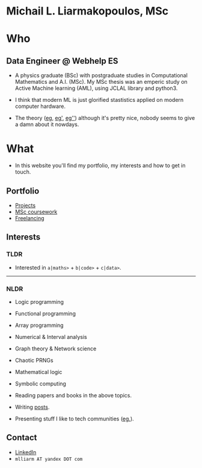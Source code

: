# Michail L. Liarmakopoulos, MSc

# Who

## Data Engineer @ Webhelp ES

- A physics graduate (BSc) with postgraduate studies in Computational Mathematics and A.I. (MSc). My MSc thesis was an emperic study on Active Machine learning (AML), using JCLAL library and python3.

- I think that modern ML is just glorified stastistics applied on modern computer hardware.

- The theory ([eg](https://en.wikipedia.org/wiki/Vapnik%E2%80%93Chervonenkis_dimension), [eg'](https://en.wikipedia.org/wiki/Probably_approximately_correct_learning), [eg''](https://en.wikipedia.org/wiki/Statistical_learning_theory)) although it's pretty nice, nobody seems to give a damn about it nowdays.

# What

- In this website you'll find my portfolio, my interests and how to get in touch.

## Portfolio

- [Projects](port/projects.md)
- [MSc coursework](port/msc-coursework.md)
- [Freelancing](port/freelancing.md)

## Interests

### TLDR
- Interested in `a|maths>` + `b|code>` + `c|data>`.

---
### NLDR
- Logic programming
- Functional programming
- Array programming

- Numerical & Interval analysis
- Graph theory & Network science
- Chaotic PRNGs
- Mathematical logic
- Symbolic computing

- Reading papers and books in the above topics.
- Writing [posts](https://gist.github.com/mlliarm/0b48f20f08e4912c65328789baf8c983).
- Presenting stuff I like to tech communities ([eg.](https://mlliarm.github.io/apl-in-bcn/)).

## Contact

- [LinkedIn](https://www.linkedin.com/in/mlliarm/)
- `mlliarm ΑΤ yandex DΟΤ com`